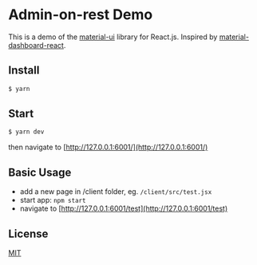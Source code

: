 # Admin-on-rest Demo

This is a demo of the [material-ui](http://www.material-ui.com/#/) library for React.js. Inspired by [material-dashboard-react](https://github.com/creativetimofficial/material-dashboard-react/).

## Install

```bash
$ yarn
```

## Start

```bash
$ yarn dev
```

then navigate to [http://127.0.0.1:6001/](http://127.0.0.1:6001/)

## Basic Usage

- add a new page in /client folder, eg. `/client/src/test.jsx`
- start app: `npm start`
- navigate to [http://127.0.0.1:6001/test](http://127.0.0.1:6001/test)

## License

[MIT](LICENSE)
